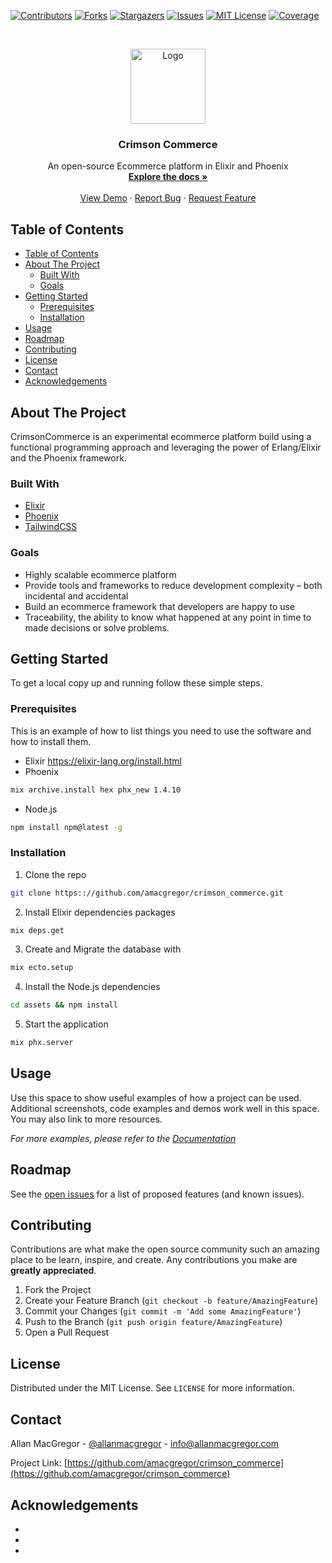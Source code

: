 <!-- PROJECT SHIELDS -->
<!--
*** I'm using markdown "reference style" links for readability.
*** Reference links are enclosed in brackets [ ] instead of parentheses ( ).
*** See the bottom of this document for the declaration of the reference variables
*** for contributors-url, forks-url, etc. This is an optional, concise syntax you may use.
*** https://www.markdownguide.org/basic-syntax/#reference-style-links
-->
[![Contributors][contributors-shield]][contributors-url]
[![Forks][forks-shield]][forks-url]
[![Stargazers][stars-shield]][stars-url]
[![Issues][issues-shield]][issues-url]
[![MIT License][license-shield]][license-url]
[![Coverage][coveralls-badge]][coveralls-link]
<!-- [![LinkedIn][linkedin-shield]][linkedin-url] -->

<!-- PROJECT LOGO -->
<br />
<p align="center">
  <a href="https://github.com/amacgregor/crimson_commerce">
    <img src="doc_logo.png" alt="Logo" height="120">
  </a>

  <h3 align="center">Crimson Commerce</h3>

  <p align="center">
    An open-source Ecommerce platform in Elixir and Phoenix
    <br />
    <a href="https://github.com/amacgregor/crimson_commerce"><strong>Explore the docs »</strong></a>
    <br />
    <br />
    <a href="https://github.com/amacgregor/crimson_commerce">View Demo</a>
    ·
    <a href="https://github.com/amacgregor/crimson_commerce/issues">Report Bug</a>
    ·
    <a href="https://github.com/amacgregor/crimson_commerce/issues">Request Feature</a>
  </p>
</p>



<!-- TABLE OF CONTENTS -->
## Table of Contents

- [Table of Contents](#table-of-contents)
- [About The Project](#about-the-project)
  - [Built With](#built-with)
  - [Goals](#goals)
- [Getting Started](#getting-started)
  - [Prerequisites](#prerequisites)
  - [Installation](#installation)
- [Usage](#usage)
- [Roadmap](#roadmap)
- [Contributing](#contributing)
- [License](#license)
- [Contact](#contact)
- [Acknowledgements](#acknowledgements)



<!-- ABOUT THE PROJECT -->
## About The Project

<!-- [![Product Name Screen Shot][product-screenshot]](https://example.com) -->

CrimsonCommerce is an experimental ecommerce platform build using a functional programming approach and leveraging the power of Erlang/Elixir and the Phoenix framework.

### Built With

* [Elixir](https://elixir-lang.org/)
* [Phoenix](https://phoenixframework.org/)
* [TailwindCSS](https://tailwindcss.com/)

### Goals

* Highly scalable ecommerce platform
* Provide tools and frameworks to reduce development complexity – both incidental and accidental
* Build an ecommerce framework that developers are happy to use
* Traceability, the ability to know what happened at any point in time to made decisions or solve problems.
 

<!-- GETTING STARTED -->
## Getting Started

To get a local copy up and running follow these simple steps.

### Prerequisites

This is an example of how to list things you need to use the software and how to install them.
* Elixir
https://elixir-lang.org/install.html
* Phoenix
```sh
mix archive.install hex phx_new 1.4.10
```
* Node.js
```sh
npm install npm@latest -g
```

### Installation
 
1. Clone the repo
```sh
git clone https:://github.com/amacgregor/crimson_commerce.git
```
2. Install Elixir dependencies packages
```sh
mix deps.get
```
3. Create and Migrate the database with 
```sh
mix ecto.setup
```
4. Install the Node.js dependencies
```sh
cd assets && npm install
```
5. Start the application
```sh
mix phx.server
```

<!-- USAGE EXAMPLES -->
## Usage

Use this space to show useful examples of how a project can be used. Additional screenshots, code examples and demos work well in this space. You may also link to more resources.

_For more examples, please refer to the [Documentation](https://example.com)_


<!-- ROADMAP -->
## Roadmap

See the [open issues](https://github.com/amacgregor/crimson_commerce/issues) for a list of proposed features (and known issues).


<!-- CONTRIBUTING -->
## Contributing

Contributions are what make the open source community such an amazing place to be learn, inspire, and create. Any contributions you make are **greatly appreciated**.

1. Fork the Project
2. Create your Feature Branch (`git checkout -b feature/AmazingFeature`)
3. Commit your Changes (`git commit -m 'Add some AmazingFeature'`)
4. Push to the Branch (`git push origin feature/AmazingFeature`)
5. Open a Pull Request


<!-- LICENSE -->
## License

Distributed under the MIT License. See `LICENSE` for more information.

<!-- CONTACT -->
## Contact

Allan MacGregor - [@allanmacgregor](https://twitter.com/allanmacgregor) - info@allanmacgregor.com

Project Link: [https://github.com/amacgregor/crimson_commerce](https://github.com/amacgregor/crimson_commerce)


<!-- ACKNOWLEDGEMENTS -->
## Acknowledgements

* []()
* []()
* []()



<!-- MARKDOWN LINKS & IMAGES -->
<!-- https://www.markdownguide.org/basic-syntax/#reference-style-links -->
[contributors-shield]: https://img.shields.io/github/contributors/amacgregor/crimson_commerce.svg?style=flat-square
[contributors-url]: https://github.com/amacgregor/crimson_commerce/graphs/contributors
[forks-shield]: https://img.shields.io/github/forks/amacgregor/crimson_commerce.svg?style=flat-square
[forks-url]: https://github.com/amacgregor/crimson_commerce/network/members
[stars-shield]: https://img.shields.io/github/stars/amacgregor/crimson_commerce.svg?style=flat-square
[stars-url]: https://github.com/amacgregor/crimson_commerce/stargazers
[issues-shield]: https://img.shields.io/github/issues/amacgregor/crimson_commerce.svg?style=flat-square
[issues-url]: https://github.com/amacgregor/crimson_commerce/issues
[license-shield]: https://img.shields.io/github/license/amacgregor/crimson_commerce.svg?style=flat-square
[license-url]: https://opensource.org/licenses/MIT
[linkedin-shield]: https://img.shields.io/badge/-LinkedIn-black.svg?style=flat-square&logo=linkedin&colorB=555
[linkedin-url]: https://linkedin.com/in/othneildrew
[product-screenshot]: images/screenshot.png
[coveralls-badge]: https://coveralls.io/repos/github/amacgregor/crimson_commerce/badge.svg
[coveralls-link]: https://coveralls.io/github/amacgregor/crimson_commerce

